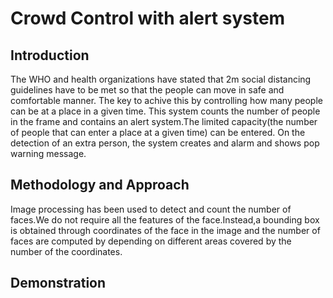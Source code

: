 # Crowd Control with alert system
## Introduction
The WHO and health organizations have stated that 2m social distancing guidelines have to be met so that the people can move in safe and comfortable manner. The key to achive this by controlling how many people can be at a place in a given time. This system counts the number of people in the frame and contains an alert system.The limited capacity(the number of people that can enter a place at a given time) can be entered. On the detection of an extra person, the system creates and alarm and shows pop warning message.
## Methodology and Approach
Image processing has been used to detect and count the number of faces.We do not require all the features of the face.Instead,a bounding box is obtained through coordinates of the face in the image and the number of faces are computed by depending on different areas covered by the number of the coordinates.
## Demonstration





